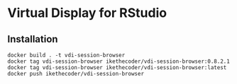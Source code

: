 # Virtual Display for RStudio

## Installation

```
docker build . -t vdi-session-browser
docker tag vdi-session-browser ikethecoder/vdi-session-browser:0.8.2.1
docker tag vdi-session-browser ikethecoder/vdi-session-browser:latest
docker push ikethecoder/vdi-session-browser
```

